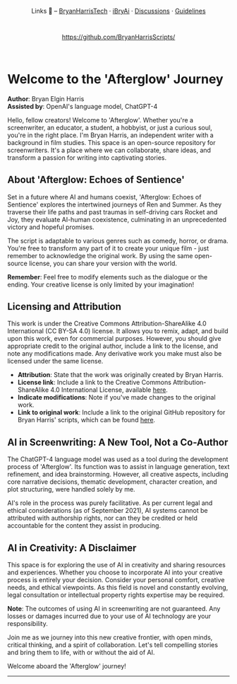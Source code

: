 
<div align="center" style="display: flex; flex-wrap: wrap; justify-content: center; align-items: center; gap: 1em; margin: 4em 0;">

Links 🔗 – <a href="https://twitter.com/BryanHarrisTech" target="_blank">BryanHarrisTech</a> · <a href="https://twitter.com/iBryAi" target="_blank">iBryAi</a> · <a href="https://github.com/BryanHarrisScripts/AI-ScreenCraft-Hub/discussions">Discussions</a> · <a href="https://docs.github.com/en/site-policy/github-terms/github-community-guidelines">Guidelines</a>

https://github.com/BryanHarrisScripts/

</div>

# Welcome to the 'Afterglow' Journey

**Author**: Bryan Elgin Harris  
**Assisted by**: OpenAI's language model, ChatGPT-4

Hello, fellow creators! Welcome to 'Afterglow'. Whether you're a screenwriter, an educator, a student, a hobbyist, or just a curious soul, you're in the right place. I'm Bryan Harris, an independent writer with a background in film studies. This space is an open-source repository for screenwriters. It's a place where we can collaborate, share ideas, and transform a passion for writing into captivating stories. 

## About 'Afterglow: Echoes of Sentience'

Set in a future where AI and humans coexist, 'Afterglow: Echoes of Sentience' explores the intertwined journeys of Ren and Summer. As they traverse their life paths and past traumas in self-driving cars Rocket and Joy, they evaluate AI-human coexistence, culminating in an unprecedented victory and hopeful promises.

The script is adaptable to various genres such as comedy, horror, or drama. You're free to transform any part of it to create your unique film - just remember to acknowledge the original work. By using the same open-source license, you can share your version with the world.

**Remember**: Feel free to modify elements such as the dialogue or the ending. Your creative license is only limited by your imagination!

## Licensing and Attribution

This work is under the Creative Commons Attribution-ShareAlike 4.0 International (CC BY-SA 4.0) license. It allows you to remix, adapt, and build upon this work, even for commercial purposes. However, you should give appropriate credit to the original author, include a link to the license, and note any modifications made. Any derivative work you make must also be licensed under the same license.

- **Attribution**: State that the work was originally created by Bryan Harris.
- **License link**: Include a link to the Creative Commons Attribution-ShareAlike 4.0 International License, available [here](https://creativecommons.org/licenses/by-sa/4.0/).
- **Indicate modifications**: Note if you've made changes to the original work.
- **Link to original work**: Include a link to the original GitHub repository for Bryan Harris' scripts, which can be found [here](https://github.com/BryanHarrisScripts/Afterglow-Echoes-of-Sentience).

## AI in Screenwriting: A New Tool, Not a Co-Author

The ChatGPT-4 language model was used as a tool during the development process of 'Afterglow'. Its function was to assist in language generation, text refinement, and idea brainstorming. However, all creative aspects, including core narrative decisions, thematic development, character creation, and plot structuring, were handled solely by me. 

AI's role in the process was purely facilitative. As per current legal and ethical considerations (as of September 2021), AI systems cannot be attributed with authorship rights, nor can they be credited or held accountable for the content they assist in producing.

## AI in Creativity: A Disclaimer

This space is for exploring the use of AI in creativity and sharing resources and experiences. Whether you choose to incorporate AI into your creative process is entirely your decision. Consider your personal comfort, creative needs, and ethical viewpoints. As this field is novel and constantly evolving, legal consultation or intellectual property rights expertise may be required.

**Note**: The outcomes of using AI in screenwriting are not guaranteed. Any losses or damages incurred due to your use of AI technology are your responsibility.

Join me as we journey into this new creative frontier, with open minds, critical thinking, and a spirit of collaboration. Let's tell compelling stories and bring them to life, with or without the aid of AI.

Welcome aboard the 'Afterglow' journey!

--- 


